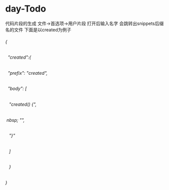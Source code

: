 # day-Todo
代码片段的生成
文件->首选项->用户片段 打开后输入名字 会跳转出snippets后缀名的文件
下面是以created为例子
###### {
###### 	&nbsp; "created":{
###### 	&nbsp; "prefix": "created",
###### 	&nbsp; "body": [
###### 	&nbsp;&nbsp;			"created() {",
###### 	&nbsp;nbsp;			"",
###### 	&nbsp;&nbsp;			"}"
###### 	&nbsp;&nbsp;	]
###### 	&nbsp;&nbsp; }
######  }
